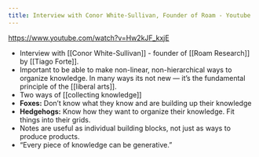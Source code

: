 ```yaml
---
title: Interview with Conor White-Sullivan, Founder of Roam - Youtube
---
```


https://www.youtube.com/watch?v=Hw2kJF_kxjE

-   Interview with [[Conor White-Sullivan]] - founder of [[Roam Research]] by [[Tiago Forte]].
-   Important to be able to make non-linear, non-hierarchical ways to organize knowledge. In many ways its not new &#x2014; it&rsquo;s the fundamental principle of the [[liberal arts]].
-   Two ways of [[collecting knowledge]]
-   **Foxes:** Don&rsquo;t know what they know and are building up their knowledge
-   **Hedgehogs:** Know how they want to organize their knowledge. Fit things into their grids.
-   Notes are useful as individual building blocks, not just as ways to produce products.
-   &ldquo;Every piece of knowledge can be generative.&rdquo;

